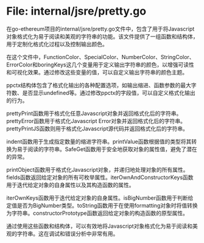 # File: internal/jsre/pretty.go

在go-ethereum项目的internal/jsre/pretty.go文件中，包含了用于将Javascript对象格式化为易于阅读和美观的字符串的功能。该文件提供了一组函数和结构体，用于定制化格式化过程以及控制输出颜色。

在这个文件中，FunctionColor、SpecialColor、NumberColor、StringColor、ErrorColor和boringKeys这几个变量用于定义输出字符串的颜色，以增强可读性和可视化效果。通过修改这些变量的值，可以自定义输出字符串的颜色主题。

ppctx结构体包含了格式化输出的各种配置选项，如输出缩进、函数参数的最大字符数、是否显示undefined等。通过修改ppctx的字段值，可以自定义格式化输出的行为。

prettyPrint函数用于格式化任意Javascript对象并返回格式化后的字符串。prettyError函数用于格式化Javascript Error对象并返回格式化后的字符串。prettyPrintJS函数则用于格式化Javascript源代码并返回格式化后的字符串。

indent函数用于生成指定数量的缩进字符串。printValue函数根据值的类型将其转换为易于阅读的字符串。SafeGet函数用于安全地获取对象的属性值，避免了潜在的异常。

printObject函数用于格式化Javascript对象，并递归地处理对象的所有属性。fields函数返回给定对象的所有可枚举属性。iterOwnAndConstructorKeys函数用于迭代给定对象的自身属性以及其构造函数的属性。

iterOwnKeys函数用于迭代给定对象的自身属性。isBigNumber函数用于判断给定值是否为BigNumber类型。toString函数用于在使用formatting对象时将值转换为字符串。constructorPrototype函数返回给定对象的构造函数的原型属性。

通过使用这些函数和结构体，可以有效地将Javascript对象格式化为易于阅读和美观的字符串。这在调试和错误分析中非常有用。

